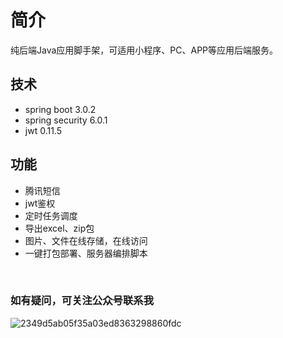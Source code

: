 # 简介
纯后端Java应用脚手架，可适用小程序、PC、APP等应用后端服务。

## 技术
- spring boot 3.0.2
- spring security 6.0.1
- jwt  0.11.5

## 功能
- 腾讯短信
- jwt鉴权
- 定时任务调度
- 导出excel、zip包
- 图片、文件在线存储，在线访问
- 一键打包部署、服务器编排脚本

<br>

### 如有疑问，可关注公众号联系我

![2349d5ab05f35a03ed8363298860fdc](https://github.com/xielongfei/member/assets/19742146/46ba5e56-6f4a-4579-bbdb-4894fffe16a3)
